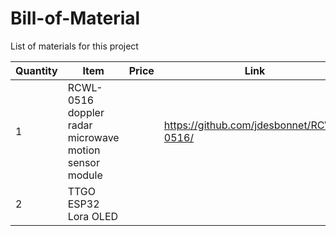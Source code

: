 # Bill-of-Material

List of materials for this project

| Quantity | Item | Price | Link |
|----------|------|-------|------|
| 1	   | RCWL-0516  doppler radar microwave motion sensor module | | https://github.com/jdesbonnet/RCWL-0516/ |
| 2      | TTGO ESP32 Lora OLED | | |https://www.crcibernetica.com/ttgo-esp32-with-lora-and-oled-display-us915/|
